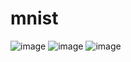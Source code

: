 # mnist

![image](https://github.com/AlibekovAA/mnist/assets/117933265/a440fabc-4bb3-4ca2-abf7-0abf7454b19f)
![image](https://github.com/AlibekovAA/mnist/assets/117933265/de6a4d71-0756-4e83-8c46-471a6ba9fba9)
![image](https://github.com/AlibekovAA/mnist/assets/117933265/a35b3674-9aa4-4991-bb7f-1e108309e4d8)
